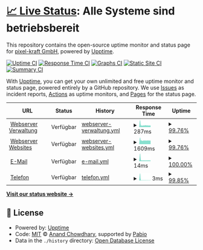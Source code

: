 # [📈 Live Status](https://status.pixel-kraft.de): <!--live status--> **Alle Systeme sind betriebsbereit**

This repository contains the open-source uptime monitor and status page for [pixel-kraft GmbH](https://pixel-kraft.de), powered by [Upptime](https://github.com/upptime/upptime).

[![Uptime CI](https://github.com/pixel-kraft/status/workflows/Uptime%20CI/badge.svg)](https://github.com/pixel-kraft/status/actions?query=workflow%3A%22Uptime+CI%22)
[![Response Time CI](https://github.com/pixel-kraft/status/workflows/Response%20Time%20CI/badge.svg)](https://github.com/pixel-kraft/status/actions?query=workflow%3A%22Response+Time+CI%22)
[![Graphs CI](https://github.com/pixel-kraft/status/workflows/Graphs%20CI/badge.svg)](https://github.com/pixel-kraft/status/actions?query=workflow%3A%22Graphs+CI%22)
[![Static Site CI](https://github.com/pixel-kraft/status/workflows/Static%20Site%20CI/badge.svg)](https://github.com/pixel-kraft/status/actions?query=workflow%3A%22Static+Site+CI%22)
[![Summary CI](https://github.com/pixel-kraft/status/workflows/Summary%20CI/badge.svg)](https://github.com/pixel-kraft/status/actions?query=workflow%3A%22Summary+CI%22)

With [Upptime](https://upptime.js.org), you can get your own unlimited and free uptime monitor and status page, powered entirely by a GitHub repository. We use [Issues](https://github.com/pixel-kraft/status/issues) as incident reports, [Actions](https://github.com/pixel-kraft/status/actions) as uptime monitors, and [Pages](https://status.pixel-kraft.de) for the status page.

<!--start: status pages-->
<!-- This summary is generated by Upptime (https://github.com/upptime/upptime) -->
<!-- Do not edit this manually, your changes will be overwritten -->
<!-- prettier-ignore -->
| URL | Status | History | Response Time | Uptime |
| --- | ------ | ------- | ------------- | ------ |
| <img alt="" src="https://icons.duckduckgo.com/ip3/server.pixel-kraft.de.ico" height="13"> [Webserver Verwaltung](https://server.pixel-kraft.de/) | Verfügbar | [webserver-verwaltung.yml](https://github.com/pixel-kraft/status/commits/HEAD/history/webserver-verwaltung.yml) | <details><summary><img alt="Response time graph" src="./graphs/webserver-verwaltung/response-time-week.png" height="20"> 287ms</summary><br><a href="https://status.pixel-kraft.de/history/webserver-verwaltung"><img alt="Response time 349" src="https://img.shields.io/endpoint?url=https%3A%2F%2Fraw.githubusercontent.com%2Fpixel-kraft%2Fstatus%2FHEAD%2Fapi%2Fwebserver-verwaltung%2Fresponse-time.json"></a><br><a href="https://status.pixel-kraft.de/history/webserver-verwaltung"><img alt="24-hour response time 253" src="https://img.shields.io/endpoint?url=https%3A%2F%2Fraw.githubusercontent.com%2Fpixel-kraft%2Fstatus%2FHEAD%2Fapi%2Fwebserver-verwaltung%2Fresponse-time-day.json"></a><br><a href="https://status.pixel-kraft.de/history/webserver-verwaltung"><img alt="7-day response time 287" src="https://img.shields.io/endpoint?url=https%3A%2F%2Fraw.githubusercontent.com%2Fpixel-kraft%2Fstatus%2FHEAD%2Fapi%2Fwebserver-verwaltung%2Fresponse-time-week.json"></a><br><a href="https://status.pixel-kraft.de/history/webserver-verwaltung"><img alt="30-day response time 349" src="https://img.shields.io/endpoint?url=https%3A%2F%2Fraw.githubusercontent.com%2Fpixel-kraft%2Fstatus%2FHEAD%2Fapi%2Fwebserver-verwaltung%2Fresponse-time-month.json"></a><br><a href="https://status.pixel-kraft.de/history/webserver-verwaltung"><img alt="1-year response time 349" src="https://img.shields.io/endpoint?url=https%3A%2F%2Fraw.githubusercontent.com%2Fpixel-kraft%2Fstatus%2FHEAD%2Fapi%2Fwebserver-verwaltung%2Fresponse-time-year.json"></a></details> | <details><summary><a href="https://status.pixel-kraft.de/history/webserver-verwaltung">99.76%</a></summary><a href="https://status.pixel-kraft.de/history/webserver-verwaltung"><img alt="All-time uptime 99.78%" src="https://img.shields.io/endpoint?url=https%3A%2F%2Fraw.githubusercontent.com%2Fpixel-kraft%2Fstatus%2FHEAD%2Fapi%2Fwebserver-verwaltung%2Fuptime.json"></a><br><a href="https://status.pixel-kraft.de/history/webserver-verwaltung"><img alt="24-hour uptime 100.00%" src="https://img.shields.io/endpoint?url=https%3A%2F%2Fraw.githubusercontent.com%2Fpixel-kraft%2Fstatus%2FHEAD%2Fapi%2Fwebserver-verwaltung%2Fuptime-day.json"></a><br><a href="https://status.pixel-kraft.de/history/webserver-verwaltung"><img alt="7-day uptime 99.76%" src="https://img.shields.io/endpoint?url=https%3A%2F%2Fraw.githubusercontent.com%2Fpixel-kraft%2Fstatus%2FHEAD%2Fapi%2Fwebserver-verwaltung%2Fuptime-week.json"></a><br><a href="https://status.pixel-kraft.de/history/webserver-verwaltung"><img alt="30-day uptime 99.78%" src="https://img.shields.io/endpoint?url=https%3A%2F%2Fraw.githubusercontent.com%2Fpixel-kraft%2Fstatus%2FHEAD%2Fapi%2Fwebserver-verwaltung%2Fuptime-month.json"></a><br><a href="https://status.pixel-kraft.de/history/webserver-verwaltung"><img alt="1-year uptime 99.78%" src="https://img.shields.io/endpoint?url=https%3A%2F%2Fraw.githubusercontent.com%2Fpixel-kraft%2Fstatus%2FHEAD%2Fapi%2Fwebserver-verwaltung%2Fuptime-year.json"></a></details>
| <img alt="" src="https://icons.duckduckgo.com/ip3/pixel-kraft.de.ico" height="13"> [Webserver Websites](https://pixel-kraft.de/) | Verfügbar | [webserver-websites.yml](https://github.com/pixel-kraft/status/commits/HEAD/history/webserver-websites.yml) | <details><summary><img alt="Response time graph" src="./graphs/webserver-websites/response-time-week.png" height="20"> 1609ms</summary><br><a href="https://status.pixel-kraft.de/history/webserver-websites"><img alt="Response time 1685" src="https://img.shields.io/endpoint?url=https%3A%2F%2Fraw.githubusercontent.com%2Fpixel-kraft%2Fstatus%2FHEAD%2Fapi%2Fwebserver-websites%2Fresponse-time.json"></a><br><a href="https://status.pixel-kraft.de/history/webserver-websites"><img alt="24-hour response time 1567" src="https://img.shields.io/endpoint?url=https%3A%2F%2Fraw.githubusercontent.com%2Fpixel-kraft%2Fstatus%2FHEAD%2Fapi%2Fwebserver-websites%2Fresponse-time-day.json"></a><br><a href="https://status.pixel-kraft.de/history/webserver-websites"><img alt="7-day response time 1609" src="https://img.shields.io/endpoint?url=https%3A%2F%2Fraw.githubusercontent.com%2Fpixel-kraft%2Fstatus%2FHEAD%2Fapi%2Fwebserver-websites%2Fresponse-time-week.json"></a><br><a href="https://status.pixel-kraft.de/history/webserver-websites"><img alt="30-day response time 1685" src="https://img.shields.io/endpoint?url=https%3A%2F%2Fraw.githubusercontent.com%2Fpixel-kraft%2Fstatus%2FHEAD%2Fapi%2Fwebserver-websites%2Fresponse-time-month.json"></a><br><a href="https://status.pixel-kraft.de/history/webserver-websites"><img alt="1-year response time 1685" src="https://img.shields.io/endpoint?url=https%3A%2F%2Fraw.githubusercontent.com%2Fpixel-kraft%2Fstatus%2FHEAD%2Fapi%2Fwebserver-websites%2Fresponse-time-year.json"></a></details> | <details><summary><a href="https://status.pixel-kraft.de/history/webserver-websites">99.76%</a></summary><a href="https://status.pixel-kraft.de/history/webserver-websites"><img alt="All-time uptime 99.78%" src="https://img.shields.io/endpoint?url=https%3A%2F%2Fraw.githubusercontent.com%2Fpixel-kraft%2Fstatus%2FHEAD%2Fapi%2Fwebserver-websites%2Fuptime.json"></a><br><a href="https://status.pixel-kraft.de/history/webserver-websites"><img alt="24-hour uptime 100.00%" src="https://img.shields.io/endpoint?url=https%3A%2F%2Fraw.githubusercontent.com%2Fpixel-kraft%2Fstatus%2FHEAD%2Fapi%2Fwebserver-websites%2Fuptime-day.json"></a><br><a href="https://status.pixel-kraft.de/history/webserver-websites"><img alt="7-day uptime 99.76%" src="https://img.shields.io/endpoint?url=https%3A%2F%2Fraw.githubusercontent.com%2Fpixel-kraft%2Fstatus%2FHEAD%2Fapi%2Fwebserver-websites%2Fuptime-week.json"></a><br><a href="https://status.pixel-kraft.de/history/webserver-websites"><img alt="30-day uptime 99.78%" src="https://img.shields.io/endpoint?url=https%3A%2F%2Fraw.githubusercontent.com%2Fpixel-kraft%2Fstatus%2FHEAD%2Fapi%2Fwebserver-websites%2Fuptime-month.json"></a><br><a href="https://status.pixel-kraft.de/history/webserver-websites"><img alt="1-year uptime 99.78%" src="https://img.shields.io/endpoint?url=https%3A%2F%2Fraw.githubusercontent.com%2Fpixel-kraft%2Fstatus%2FHEAD%2Fapi%2Fwebserver-websites%2Fuptime-year.json"></a></details>
| <img alt="" src="https://icons.duckduckgo.com/ip3/null.ico" height="13"> [E-Mail](wp1118605.mail.server-he.de) | Verfügbar | [e-mail.yml](https://github.com/pixel-kraft/status/commits/HEAD/history/e-mail.yml) | <details><summary><img alt="Response time graph" src="./graphs/e-mail/response-time-week.png" height="20"> 14ms</summary><br><a href="https://status.pixel-kraft.de/history/e-mail"><img alt="Response time 24" src="https://img.shields.io/endpoint?url=https%3A%2F%2Fraw.githubusercontent.com%2Fpixel-kraft%2Fstatus%2FHEAD%2Fapi%2Fe-mail%2Fresponse-time.json"></a><br><a href="https://status.pixel-kraft.de/history/e-mail"><img alt="24-hour response time 14" src="https://img.shields.io/endpoint?url=https%3A%2F%2Fraw.githubusercontent.com%2Fpixel-kraft%2Fstatus%2FHEAD%2Fapi%2Fe-mail%2Fresponse-time-day.json"></a><br><a href="https://status.pixel-kraft.de/history/e-mail"><img alt="7-day response time 14" src="https://img.shields.io/endpoint?url=https%3A%2F%2Fraw.githubusercontent.com%2Fpixel-kraft%2Fstatus%2FHEAD%2Fapi%2Fe-mail%2Fresponse-time-week.json"></a><br><a href="https://status.pixel-kraft.de/history/e-mail"><img alt="30-day response time 24" src="https://img.shields.io/endpoint?url=https%3A%2F%2Fraw.githubusercontent.com%2Fpixel-kraft%2Fstatus%2FHEAD%2Fapi%2Fe-mail%2Fresponse-time-month.json"></a><br><a href="https://status.pixel-kraft.de/history/e-mail"><img alt="1-year response time 24" src="https://img.shields.io/endpoint?url=https%3A%2F%2Fraw.githubusercontent.com%2Fpixel-kraft%2Fstatus%2FHEAD%2Fapi%2Fe-mail%2Fresponse-time-year.json"></a></details> | <details><summary><a href="https://status.pixel-kraft.de/history/e-mail">100.00%</a></summary><a href="https://status.pixel-kraft.de/history/e-mail"><img alt="All-time uptime 100.00%" src="https://img.shields.io/endpoint?url=https%3A%2F%2Fraw.githubusercontent.com%2Fpixel-kraft%2Fstatus%2FHEAD%2Fapi%2Fe-mail%2Fuptime.json"></a><br><a href="https://status.pixel-kraft.de/history/e-mail"><img alt="24-hour uptime 100.00%" src="https://img.shields.io/endpoint?url=https%3A%2F%2Fraw.githubusercontent.com%2Fpixel-kraft%2Fstatus%2FHEAD%2Fapi%2Fe-mail%2Fuptime-day.json"></a><br><a href="https://status.pixel-kraft.de/history/e-mail"><img alt="7-day uptime 100.00%" src="https://img.shields.io/endpoint?url=https%3A%2F%2Fraw.githubusercontent.com%2Fpixel-kraft%2Fstatus%2FHEAD%2Fapi%2Fe-mail%2Fuptime-week.json"></a><br><a href="https://status.pixel-kraft.de/history/e-mail"><img alt="30-day uptime 100.00%" src="https://img.shields.io/endpoint?url=https%3A%2F%2Fraw.githubusercontent.com%2Fpixel-kraft%2Fstatus%2FHEAD%2Fapi%2Fe-mail%2Fuptime-month.json"></a><br><a href="https://status.pixel-kraft.de/history/e-mail"><img alt="1-year uptime 100.00%" src="https://img.shields.io/endpoint?url=https%3A%2F%2Fraw.githubusercontent.com%2Fpixel-kraft%2Fstatus%2FHEAD%2Fapi%2Fe-mail%2Fuptime-year.json"></a></details>
| <img alt="" src="https://icons.duckduckgo.com/ip3/null.ico" height="13"> [Telefon](xkraftx.dyndns.org) | Verfügbar | [telefon.yml](https://github.com/pixel-kraft/status/commits/HEAD/history/telefon.yml) | <details><summary><img alt="Response time graph" src="./graphs/telefon/response-time-week.png" height="20"> 3ms</summary><br><a href="https://status.pixel-kraft.de/history/telefon"><img alt="Response time 13" src="https://img.shields.io/endpoint?url=https%3A%2F%2Fraw.githubusercontent.com%2Fpixel-kraft%2Fstatus%2FHEAD%2Fapi%2Ftelefon%2Fresponse-time.json"></a><br><a href="https://status.pixel-kraft.de/history/telefon"><img alt="24-hour response time 3" src="https://img.shields.io/endpoint?url=https%3A%2F%2Fraw.githubusercontent.com%2Fpixel-kraft%2Fstatus%2FHEAD%2Fapi%2Ftelefon%2Fresponse-time-day.json"></a><br><a href="https://status.pixel-kraft.de/history/telefon"><img alt="7-day response time 3" src="https://img.shields.io/endpoint?url=https%3A%2F%2Fraw.githubusercontent.com%2Fpixel-kraft%2Fstatus%2FHEAD%2Fapi%2Ftelefon%2Fresponse-time-week.json"></a><br><a href="https://status.pixel-kraft.de/history/telefon"><img alt="30-day response time 13" src="https://img.shields.io/endpoint?url=https%3A%2F%2Fraw.githubusercontent.com%2Fpixel-kraft%2Fstatus%2FHEAD%2Fapi%2Ftelefon%2Fresponse-time-month.json"></a><br><a href="https://status.pixel-kraft.de/history/telefon"><img alt="1-year response time 13" src="https://img.shields.io/endpoint?url=https%3A%2F%2Fraw.githubusercontent.com%2Fpixel-kraft%2Fstatus%2FHEAD%2Fapi%2Ftelefon%2Fresponse-time-year.json"></a></details> | <details><summary><a href="https://status.pixel-kraft.de/history/telefon">99.85%</a></summary><a href="https://status.pixel-kraft.de/history/telefon"><img alt="All-time uptime 99.86%" src="https://img.shields.io/endpoint?url=https%3A%2F%2Fraw.githubusercontent.com%2Fpixel-kraft%2Fstatus%2FHEAD%2Fapi%2Ftelefon%2Fuptime.json"></a><br><a href="https://status.pixel-kraft.de/history/telefon"><img alt="24-hour uptime 100.00%" src="https://img.shields.io/endpoint?url=https%3A%2F%2Fraw.githubusercontent.com%2Fpixel-kraft%2Fstatus%2FHEAD%2Fapi%2Ftelefon%2Fuptime-day.json"></a><br><a href="https://status.pixel-kraft.de/history/telefon"><img alt="7-day uptime 99.85%" src="https://img.shields.io/endpoint?url=https%3A%2F%2Fraw.githubusercontent.com%2Fpixel-kraft%2Fstatus%2FHEAD%2Fapi%2Ftelefon%2Fuptime-week.json"></a><br><a href="https://status.pixel-kraft.de/history/telefon"><img alt="30-day uptime 99.86%" src="https://img.shields.io/endpoint?url=https%3A%2F%2Fraw.githubusercontent.com%2Fpixel-kraft%2Fstatus%2FHEAD%2Fapi%2Ftelefon%2Fuptime-month.json"></a><br><a href="https://status.pixel-kraft.de/history/telefon"><img alt="1-year uptime 99.86%" src="https://img.shields.io/endpoint?url=https%3A%2F%2Fraw.githubusercontent.com%2Fpixel-kraft%2Fstatus%2FHEAD%2Fapi%2Ftelefon%2Fuptime-year.json"></a></details>

<!--end: status pages-->

[**Visit our status website →**](https://status.pixel-kraft.de)

## 📄 License

- Powered by: [Upptime](https://github.com/upptime/upptime)
- Code: [MIT](./LICENSE) © [Anand Chowdhary](https://anandchowdhary.com), supported by [Pabio](https://pabio.com)
- Data in the `./history` directory: [Open Database License](https://opendatacommons.org/licenses/odbl/1-0/)
